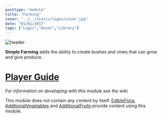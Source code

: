 ```yaml
---
posttype: "module"
title: "Farming"
cover: "../../static/logos/cover.jpg"
date: "01/01/2017"
tags: ["Logic","Asset","Library"]
---
```


![header](title.png)

**Simple Farming** adds the ability to create bushes and vines that can grow and give produce.  

# [Player Guide](https://github.com/Terasology/EdibleFlora/blob/master/README.md)

*For information on developing with this module see the wiki*

This module does not contain any content by itself. [EdibleFlora](http://github.com/Terasology/EdibleFlora), [AdditionalVegetables](http://github.com/Terasology/AdditionalVegetables) and [AdditionalFruits](http://github.com/Terasology/AdditionalFruits) provide content using this module.
